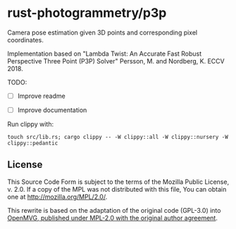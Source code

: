 # rust-photogrammetry/p3p

Camera pose estimation given 3D points and corresponding pixel coordinates.

Implementation based on
"Lambda Twist: An Accurate Fast Robust Perspective Three Point (P3P) Solver"
Persson, M. and Nordberg, K. ECCV 2018.

TODO:
 - [ ] Improve readme
 - [ ] Improve documentation


Run clippy with:
```
touch src/lib.rs; cargo clippy -- -W clippy::all -W clippy::nursery -W clippy::pedantic
```

## License

This Source Code Form is subject to the terms of the Mozilla Public License, v. 2.0.
If a copy of the MPL was not distributed with this file,
You can obtain one at http://mozilla.org/MPL/2.0/.

This rewrite is based on the adaptation of the original code (GPL-3.0)
into [OpenMVG, published under MPL-2.0 with the original author agreement][p3p-openmvg].

[p3p-openmvg]: https://github.com/openMVG/openMVG/pull/1500
